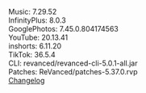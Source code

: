 Music: 7.29.52  
InfinityPlus: 8.0.3  
GooglePhotos: 7.45.0.804174563  
YouTube: 20.13.41  
inshorts: 6.11.20  
TikTok: 36.5.4  
CLI: revanced/revanced-cli-5.0.1-all.jar  
Patches: ReVanced/patches-5.37.0.rvp  
[Changelog](https://github.com/ReVanced/revanced-patches/releases/tag/v5.37.0)  

